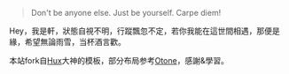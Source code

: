 > Don't be anyone else. Just be yourself.
> Carpe diem!

Hey，我是軒，狀態自視不明，行蹤飄忽不定，若你我能在這世間相遇，那便是緣，希望無論雨雪，当杯酒言歡。

本站fork自[Hux](https://github.com/Huxpro/huxpro.github.io)大神的模板，部分布局参考[Otone](https://github.com/FujishiroOtone/FujishiroOtone.github.io)，感謝&學習。
